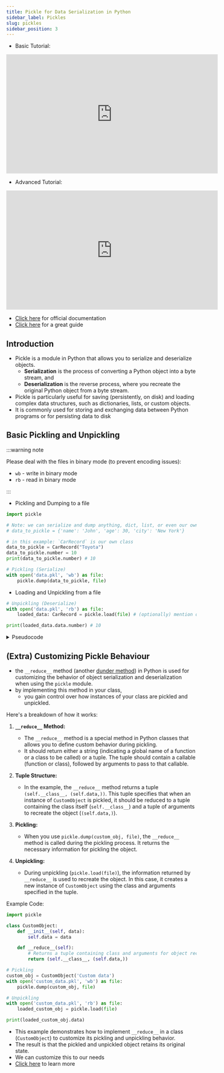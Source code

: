```yaml
---
title: Pickle for Data Serialization in Python
sidebar_label: Pickles
slug: pickles
sidebar_position: 3
---
```


- Basic Tutorial:

<iframe width="560" height="315" src="https://www.youtube.com/embed/6Q56r_fVqgw?si=Bkf3xfQEikWgVWhY" title="YouTube video player" frameborder="0" allow="accelerometer; autoplay; clipboard-write; encrypted-media; gyroscope; picture-in-picture; web-share" allowfullscreen></iframe>

- Advanced Tutorial:

<iframe width="560" height="315" src="https://www.youtube.com/embed/qt15PnF8x-M?si=h1ylVhPNvVJDHk9C" title="YouTube video player" frameborder="0" allow="accelerometer; autoplay; clipboard-write; encrypted-media; gyroscope; picture-in-picture; web-share" allowfullscreen></iframe>

- [Click here](https://docs.python.org/3/library/pickle.html#) for official documentation
- [Click here](https://www.datacamp.com/tutorial/pickle-python-tutorial) for a great guide

## Introduction

- Pickle is a module in Python that allows you to serialize and deserialize objects.
  - **Serialization** is the process of converting a Python object into a byte stream, and
  - **Deserialization** is the reverse process, where you recreate the original Python object from a byte stream.
- Pickle is particularly useful for saving (persistently, on disk) and loading complex data structures, such as dictionaries, lists, or custom objects.
- It is commonly used for storing and exchanging data between Python programs or for persisting data to disk

## Basic Pickling and Unpickling

:::warning note

Please deal with the files in binary mode (to prevent encoding issues):

- `wb` - write in binary mode
- `rb` - read in binary mode

:::

- Pickling and Dumping to a file

```python
import pickle

# Note: we can serialize and dump anything, dict, list, or even our own classes
# data_to_pickle = {'name': 'John', 'age': 30, 'city': 'New York'}

# in this example: `CarRecord` is our own class
data_to_pickle = CarRecord("Toyota")
data_to_pickle.number = 10
print(data_to_pickle.number) # 10

# Pickling (Serialize)
with open('data.pkl', 'wb') as file:
    pickle.dump(data_to_pickle, file)
```

- Loading and Unpickling from a file

```python
# Unpickling (Deserialize)
with open('data.pkl', 'rb') as file:
    loaded_data: CarRecord = pickle.load(file) # (optionally) mention our data type for Intellisense in IDE

print(loaded_data.data.number) # 10
```

<details>
<summary>Pseudocode</summary>

- dump: `PUTRECORD Data, Data`

```
OPENFILE CarFile FOR WRITE
FOR i ← 1 TO MaxRecords
    PUTRECORD CarFile, Car[i]
NEXT i
CLOSEFILE CarFile
```

- load: `GETRECORD Data, Data`

```
OPENFILE CarFile FOR READ
FOR i ← 1 TO MaxRecords
    GETRECORD CarFile, Car[i]
NEXT i
CLOSEFILE CarFile
```

</details>

## (Extra) Customizing Pickle Behaviour

- the `__reduce__` method (another [dunder method](https://docs.python.org/3/reference/datamodel.html#special-method-names)) in Python is used for customizing the behavior of object serialization and deserialization when using the `pickle` module.
- by implementing this method in your class,
  - you gain control over how instances of your class are pickled and unpickled.

Here's a breakdown of how it works:

1. **`__reduce__` Method:**

   - The `__reduce__` method is a special method in Python classes that allows you to define custom behavior during pickling.
   - It should return either a string (indicating a global name of a function or a class to be called) or a tuple. The tuple should contain a callable (function or class), followed by arguments to pass to that callable.

2. **Tuple Structure:**

   - In the example, the `__reduce__` method returns a tuple `(self.__class__, (self.data,))`. This tuple specifies that when an instance of `CustomObject` is pickled, it should be reduced to a tuple containing the class itself (`self.__class__`) and a tuple of arguments to recreate the object (`(self.data,)`).

3. **Pickling:**

   - When you use `pickle.dump(custom_obj, file)`, the `__reduce__` method is called during the pickling process. It returns the necessary information for pickling the object.

4. **Unpickling:**
   - During unpickling (`pickle.load(file)`), the information returned by `__reduce__` is used to recreate the object. In this case, it creates a new instance of `CustomObject` using the class and arguments specified in the tuple.

Example Code:

```python
import pickle

class CustomObject:
    def __init__(self, data):
        self.data = data

    def __reduce__(self):
        # Returns a tuple containing class and arguments for object recreation
        return (self.__class__, (self.data,))

# Pickling
custom_obj = CustomObject('Custom data')
with open('custom_data.pkl', 'wb') as file:
    pickle.dump(custom_obj, file)

# Unpickling
with open('custom_data.pkl', 'rb') as file:
    loaded_custom_obj = pickle.load(file)

print(loaded_custom_obj.data)
```

- This example demonstrates how to implement `__reduce__` in a class (`CustomObject`) to customize its pickling and unpickling behavior.
- The result is that the pickled and unpickled object retains its original state.
- We can customize this to our needs
- [Click here](https://www.synopsys.com/blogs/software-security/python-pickling.html#:~:text=Whenever%20an%20object%20is%20pickled,reconstruct%20this%20object%20when%20unpickling.) to learn more
